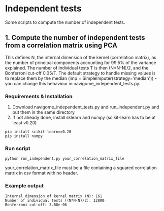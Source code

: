 # Independent tests
Some scripts to compute the number of independent tests.

## 1. Compute the number of independent tests from a correlation matrix using PCA

This defines N, the internal dimension of the kernel (correlation matrix), as the number of principal components accounting for 99.5% of the variance explained. The number of individual tests T is then (N*N-N)/2, and the Bonferroni cut-off 0.05/T. The default strategy to handle missing values is to replace them by the median (imp = SimpleImputer(strategy='median')) - you can change this behaviour in navigome_independent_tests.py.

### Requirements & Installation
1. Download navigome_independent_tests.py and run_independent.py and put them in the same directory
2. If not already done, install sklearn and numpy (scikit-learn has to be at least v0.20)
```
pip install scikit-learn==0.20
pip install numpy
```

### Run script
```
python run_independent.py your_correlation_matrix_file
```
your_correlation_matrix_file must be a file containing a squared correlation matrix in csv format with no header.


### Example output
```
Internal dimension of kernel matrix (N): 161
Number of individual tests ((N*N-N)/2): 12880
Bonferroni cut-off: 3.88e-06
```




